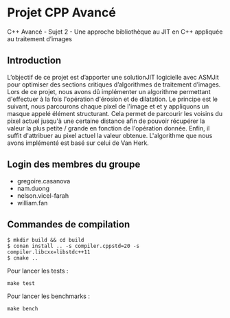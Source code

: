 # Projet CPP Avancé
C++ Avancé - Sujet 2 - Une approche bibliothèque au JIT en C++ appliquée au traitement d’images
## Introduction
L’objectif de ce projet est d’apporter une solutionJIT logicielle avec ASMJit pour optimiser des sections critiques d’algorithmes de traitement d’images. Lors de ce projet, nous avons dû implémenter un algorithme permettant d'effectuer à la fois l'opération d'érosion et de dilatation. Le principe est le suivant, nous parcourons chaque pixel de l'image et et y appliquons un masque appelé élément structurant. Cela permet de parcourir les voisins du pixel actuel jusqu'à une certaine distance afin de pouvoir récupérer la valeur la plus petite / grande en fonction de l'opération donnée. Enfin, il suffit d'attribuer au pixel actuel la valeur obtenue. L'algorithme que nous avons implémenté est basé sur celui de Van Herk.
## Login des membres du groupe
- gregoire.casanova
- nam.duong
- nelson.vicel-farah
- william.fan
## Commandes de compilation
```
$ mkdir build && cd build
$ conan install .. -s compiler.cppstd=20 -s compiler.libcxx=libstdc++11
$ cmake ..
```
Pour lancer les tests :
```
make test
```
Pour lancer les benchmarks :
```
make bench
```
